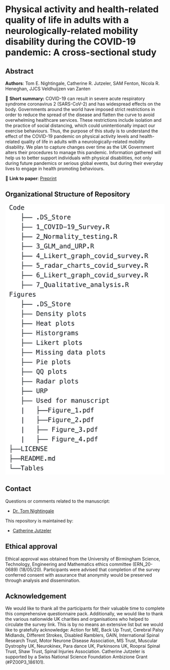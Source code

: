 # Physical activity and health-related quality of life in adults with a neurologically-related mobility disability during the COVID-19 pandemic: A cross-sectional study

## Abstract

**Authors**: 
Tom E. Nightingale, Catherine R. Jutzeler, SAM Fenton,  Nicola R. Heneghan, JJCS Veldhuijzen van Zanten

:memo: **Short summary:** COVID-19 can result in severe acute respiratory syndrome coronavirus 2 (SARS-CoV-2) and has widespread effects on the body. Governments around the world have imposed strict restrictions in order to reduce the spread of the disease and flatten the curve to avoid overwhelming healthcare services. These restrictions include isolation and the practice of social distancing, which could unintentionally impact our exercise behaviours. Thus, the purpose of this study is to understand the effect of the COVID-19 pandemic on physical activity levels and health-related quality of life in adults with a neurologically-related mobility disability. We plan to capture changes over time as the UK Government alters their procedures to manage this pandemic. Information gathered will help us to better support individuals with physical disabilities, not only during future pandemics or serious global events, but during their everyday lives to engage in health promoting behaviours.

:link: **Link to paper**: [Preprint](google.com)

## Organizational Structure of Repository
![alt text](/Git_tree.png)

## Contact
Questions or comments related to the manuscript:
* [Dr. Tom Nightingale](mailto:T.E.Nightingale@bham.ac.uk?subject=[GitHub]%20Source%20Han%20Sans)

This repository is maintained by:
* [Catherine Jutzeler](https://github.com/jutzca)

## Ethical approval
Ethical approval was obtained from the University of Birmingham Science, Technology, Engineering and Mathematics ethics committee (ERN_20-0689) (18/05/20). Participants were advised that completion of the survey conferred consent with assurance that anonymity would be preserved through analysis and dissemination. 

## Acknowledgement
We would like to thank all the participants for their valuable time to complete this comprehensive questionnaire pack. Additionally, we would like to thank the various nationwide UK charities and organisations who helped to circulate the survey link. This is by no means an extensive list but we would like to gratefully acknowledge: Action for ME, Back Up Trust, Cerebral Palsy Midlands, Different Strokes, Disabled Ramblers, GAIN, International Spinal Research Trust, Motor Neurone Disease Association, MS Trust, Muscular Dystrophy UK, Neurokinex, Para dance UK, Parkinsons UK, Rooprai Spinal Trust, Shaw Trust, Spinal Injuries Association. Catherine Jutzeler is supported by a Swiss National Science Foundation Ambizione Grant (#PZ00P3_186101).
